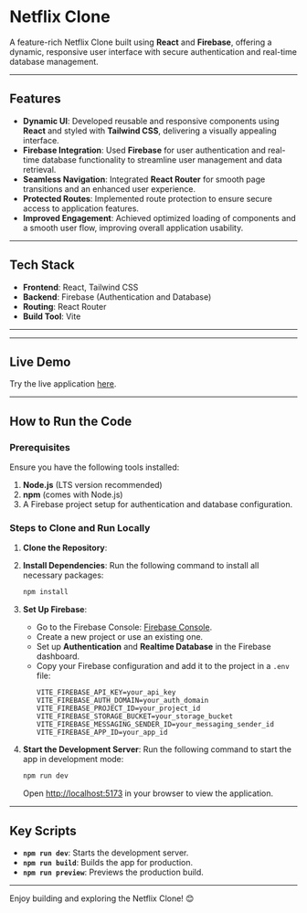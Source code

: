 # Netflix Clone

A feature-rich Netflix Clone built using **React** and **Firebase**, offering a dynamic, responsive user interface with secure authentication and real-time database management.

---

## Features

- **Dynamic UI**: Developed reusable and responsive components using **React** and styled with **Tailwind CSS**, delivering a visually appealing interface.
- **Firebase Integration**: Used **Firebase** for user authentication and real-time database functionality to streamline user management and data retrieval.
- **Seamless Navigation**: Integrated **React Router** for smooth page transitions and an enhanced user experience.
- **Protected Routes**: Implemented route protection to ensure secure access to application features.
- **Improved Engagement**: Achieved optimized loading of components and a smooth user flow, improving overall application usability.

---

## Tech Stack

- **Frontend**: React, Tailwind CSS
- **Backend**: Firebase (Authentication and Database)
- **Routing**: React Router
- **Build Tool**: Vite

---

---

## Live Demo

Try the live application [here](https://netflix-clone-neeraj.onrender.com/).

---

## How to Run the Code

### Prerequisites
Ensure you have the following tools installed:
1. **Node.js** (LTS version recommended)
2. **npm** (comes with Node.js)
3. A Firebase project setup for authentication and database configuration.

### Steps to Clone and Run Locally

1. **Clone the Repository**:

2. **Install Dependencies**:
   Run the following command to install all necessary packages:
   ```bash
   npm install
   ```

3. **Set Up Firebase**:
   - Go to the Firebase Console: [Firebase Console](https://console.firebase.google.com/).
   - Create a new project or use an existing one.
   - Set up **Authentication** and **Realtime Database** in the Firebase dashboard.
   - Copy your Firebase configuration and add it to the project in a `.env` file:
     ```plaintext
     VITE_FIREBASE_API_KEY=your_api_key
     VITE_FIREBASE_AUTH_DOMAIN=your_auth_domain
     VITE_FIREBASE_PROJECT_ID=your_project_id
     VITE_FIREBASE_STORAGE_BUCKET=your_storage_bucket
     VITE_FIREBASE_MESSAGING_SENDER_ID=your_messaging_sender_id
     VITE_FIREBASE_APP_ID=your_app_id
     ```

4. **Start the Development Server**:
   Run the following command to start the app in development mode:
   ```bash
   npm run dev
   ```
   Open [http://localhost:5173](http://localhost:5173) in your browser to view the application.


---

## Key Scripts

- **`npm run dev`**: Starts the development server.
- **`npm run build`**: Builds the app for production.
- **`npm run preview`**: Previews the production build.
---


Enjoy building and exploring the Netflix Clone! 😊

